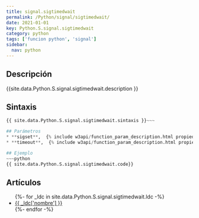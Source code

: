 ```yaml
---
title: signal.sigtimedwait
permalink: /Python/signal/sigtimedwait/
date: 2021-01-01
key: Python.S.signal.sigtimedwait
category: python
tags: ['funcion python', 'signal']
sidebar: 
  nav: python
---
```


## Descripción
{{site.data.Python.S.signal.sigtimedwait.description }}

## Sintaxis
~~~python
{{ site.data.Python.S.signal.sigtimedwait.sintaxis }}~~~

## Parámetros
* **sigset**,  {% include w3api/function_param_description.html propiedad=site.data.Python.S.signal.sigtimedwait valor="sigset" %}
* **timeout**,  {% include w3api/function_param_description.html propiedad=site.data.Python.S.signal.sigtimedwait valor="timeout" %}

## Ejemplo
~~~python
{{ site.data.Python.S.signal.sigtimedwait.code}}
~~~

## Artículos
<ul>
{%- for _ldc in site.data.Python.S.signal.sigtimedwait.ldc -%}
   <li>
       <a href="{{_ldc['url'] }}">{{ _ldc['nombre'] }}</a>
   </li>
{%- endfor -%}
</ul>
